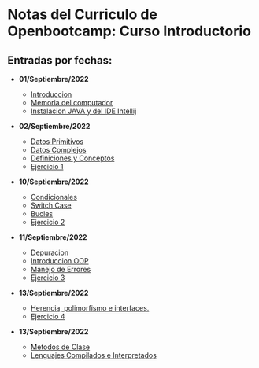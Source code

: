 # Notas del Curriculo de Openbootcamp: Curso Introductorio

## Entradas por fechas:

- **01/Septiembre/2022**
    - [Introduccion](/01_sep_2022/notes/Introduccion.md)
    - [Memoria del computador](/01_sep_2022/notes/Memoria.md)
    - [Instalacion JAVA y del IDE Intellij](/01_sep_2022/notes/instlacion_java_intellij.md)

- **02/Septiembre/2022**
    - [Datos Primitivos](/02_sep_2022/notes/datos_primitivos.md)
    - [Datos Complejos](/02_sep_2022/notes/datos_complejos.md)
    - [Definiciones y Conceptos](/02_sep_2022/notes/definicion_y_conceptos.md)
    - [Ejercicio 1](/02_sep_2022/notes/ejercicio1.md)

- **10/Septiembre/2022**
    - [Condicionales](/10_sep_2022/condicionales.md)
    - [Switch Case](/10_sep_2022/switch_case.md)
    - [Bucles](/10_sep_2022/bucles.md)
    - [Ejercicio 2](/10_sep_2022/ejercicio2.md)

- **11/Septiembre/2022**
    - [Depuracion](/11_sep_2022/depuracion.md)
    - [Introduccion OOP](/11_sep_2022/Introduccion_OOP.md)
    - [Manejo de Errores](/11_sep_2022/manejo_errores.md)
    - [Ejercicio 3](/11_sep_2022/ejercicio3.md)

- **13/Septiembre/2022**
    - [Herencia, polimorfismo e interfaces.](/13_sep_2022/herencia_polimorfismo_interfaces.md)
    - [Ejercicio 4](/13_sep_2022/ejercicio4.md)

- **13/Septiembre/2022**
    - [Metodos de Clase](/14_sep_2022/metodos_de_clase.md)
    - [Lenguajes Compilados e Interpretados](/14_sep_2022/lenguajes_comp_inter.md)